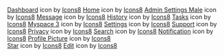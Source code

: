 <a target="_blank" href="https://icons8.com/icon/TPXhNjRudwmY/performance-macbook">Dashboard</a> icon by <a target="_blank" href="https://icons8.com">Icons8</a>
<a target="_blank" href="https://icons8.com/icon/73/home">Home</a> icon by <a target="_blank" href="https://icons8.com">Icons8</a>
<a target="_blank" href="https://icons8.com/icon/102929/admin-settings-male">Admin Settings Male</a> icon by <a target="_blank" href="https://icons8.com">Icons8</a>
<a target="_blank" href="https://icons8.com/icon/118377/chat-message">Message</a> icon by <a target="_blank" href="https://icons8.com">Icons8</a>
<a target="_blank" href="https://icons8.com/icon/58761/activity-history">History</a> icon by <a target="_blank" href="https://icons8.com">Icons8</a>
<a target="_blank" href="https://icons8.com/icon/61191/tasks">Tasks</a> icon by <a target="_blank" href="https://icons8.com">Icons8</a>
<a target="_blank" href="https://icons8.com/icon/38853/myspace-3">Myspace 3</a> icon by <a target="_blank" href="https://icons8.com">Icons8</a>
<a target="_blank" href="https://icons8.com/icon/364/settings">Settings</a> icon by <a target="_blank" href="https://icons8.com">Icons8</a>
<a target="_blank" href="https://icons8.com/icon/11679/support">Support</a> icon by <a target="_blank" href="https://icons8.com">Icons8</a>
<a target="_blank" href="https://icons8.com/icon/7968/privacy">Privacy</a> icon by <a target="_blank" href="https://icons8.com">Icons8</a>
<a target="_blank" href="https://icons8.com/icon/132/search">Search</a> icon by <a target="_blank" href="https://icons8.com">Icons8</a>
<a target="_blank" href="https://icons8.com/icon/11642/notification">Notification</a> icon by <a target="_blank" href="https://icons8.com">Icons8</a>
<a target="_blank" href="https://icons8.com/icon/7820/male-user">Profile Picture</a> icon by <a target="_blank" href="https://icons8.com">Icons8</a>    
<a target="_blank" href="https://icons8.com/icon/104/star">Star</a> icon by <a target="_blank" href="https://icons8.com">Icons8</a>
<a target="_blank" href="https://icons8.com/icon/49/edit">Edit</a> icon by <a target="_blank" href="https://icons8.com">Icons8</a>